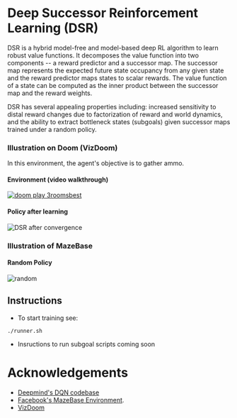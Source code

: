 # Deep Successor Reinforcement Learning (DSR)

DSR is a hybrid model-free and model-based deep RL algorithm to learn robust value functions. It decomposes the value function into two components -- a reward predictor and a successor map. The successor map represents the expected future state occupancy from any given state and the reward predictor maps states to scalar rewards. The value function of a state can be computed as the inner product between the successor map and the reward weights. 

DSR has several appealing properties including: increased sensitivity to distal reward changes due to factorization of reward and world dynamics, and the ability to extract bottleneck states (subgoals) given successor maps trained under a random policy. 

### Illustration on Doom (VizDoom)
In this environment, the agent's objective is to gather ammo. 
#### Environment (video walkthrough) 
[![doom play 3roomsbest](http://img.youtube.com/vi/QcIwm-ucGgo/0.jpg)](https://youtu.be/QcIwm-ucGgo "dsr")

#### Policy after learning 
![DSR after convergence](http://i.imgur.com/25Pd85W.gif)

### Illustration of MazeBase
#### Random Policy  
![random](https://drive.google.com/open?id=0B3yyTdZ1crn4ZmRyN0ZpOUc5SUE)

## Instructions
* To start training see:
```
./runner.sh
```
* Insructions to run subgoal scripts coming soon
 
# Acknowledgements
* [Deepmind's DQN codebase](https://github.com/kuz/DeepMind-Atari-Deep-Q-Learner)
* [Facebook's MazeBase Environment](https://github.com/facebook/MazeBase).
* [VizDoom](vizdoom.cs.put.edu.pl)
